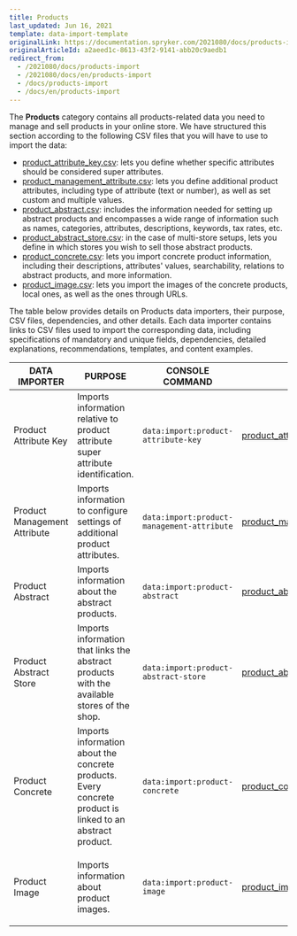 ```yaml
---
title: Products
last_updated: Jun 16, 2021
template: data-import-template
originalLink: https://documentation.spryker.com/2021080/docs/products-import
originalArticleId: a2aeed1c-8613-43f2-9141-abb20c9aedb1
redirect_from:
  - /2021080/docs/products-import
  - /2021080/docs/en/products-import
  - /docs/products-import
  - /docs/en/products-import
---
```


The **Products** category contains all products-related data you need to manage and sell products in your online store. We have structured this section according to the following CSV files that you will have to use to import the data:

* [product_attribute_key.csv](/docs/scos/dev/data-import/{{page.version}}/data-import-categories/catalog-setup/products/file-details-product-attribute-key.csv.html): lets you define whether specific attributes should be considered super attributes.
* [product_management_attribute.csv](/docs/scos/dev/data-import/{{page.version}}/data-import-categories/catalog-setup/products/file-details-product-management-attribute.csv.html): lets you define additional product attributes, including type of attribute (text or number), as well as set custom and multiple values. 
* [product_abstract.csv](/docs/scos/dev/data-import/{{page.version}}/data-import-categories/catalog-setup/products/file-details-product-abstract.csv.html): includes the information needed for setting up abstract products and encompasses a wide range of information such as names, categories, attributes, descriptions, keywords, tax rates, etc.
* [product_abstract_store.csv](/docs/scos/dev/data-import/{{page.version}}/data-import-categories/catalog-setup/products/file-details-product-abstract-store.csv.html): in the case of multi-store setups, lets you define in which stores you wish to sell those abstract products.
* [product_concrete.csv](/docs/scos/dev/data-import/{{page.version}}/data-import-categories/catalog-setup/products/file-details-product-concrete.csv.html): lets you import concrete product information, including their descriptions, attributes' values, searchability, relations to abstract products, and more information.
* [product_image.csv](/docs/scos/dev/data-import/{{page.version}}/data-import-categories/catalog-setup/products/file-details-product-image.csv.html): lets you import the images of the concrete products, local ones, as well as the ones through URLs.

The table below provides details on Products data importers, their purpose, CSV files, dependencies, and other details. Each data importer contains links to CSV files used to import the corresponding data, including specifications of mandatory and unique fields, dependencies, detailed explanations, recommendations, templates, and content examples.

| DATA IMPORTER | PURPOSE | CONSOLE COMMAND | FILES(S) | DEPENDENCIES |
| --- | --- | --- | --- |--- |
| Product Attribute Key   | Imports information relative to product attribute super attribute identification. |`data:import:product-attribute-key` |[product_attribute_key.csv](/docs/scos/dev/data-import/{{page.version}}/data-import-categories/catalog-setup/products/file-details-product-attribute-key.csv.html) |None |
| Product Management Attribute  | Imports information to configure settings of additional product attributes. |`data:import:product-management-attribute` |[product_management_attribute.csv](/docs/scos/dev/data-import/{{page.version}}/data-import-categories/catalog-setup/products/file-details-product-management-attribute.csv.html) |[product_attribute_key.csv](/docs/scos/dev/data-import/{{page.version}}/data-import-categories/catalog-setup/products/file-details-product-attribute-key.csv.html) |
| Product Abstract  |Imports information about the abstract products.  |`data:import:product-abstract` |[product_abstract.csv](/docs/scos/dev/data-import/{{page.version}}/data-import-categories/catalog-setup/products/file-details-product-abstract.csv.html) | [category.csv](/docs/scos/dev/data-import/{{page.version}}/data-import-categories/catalog-setup/categories/file-details-category.csv.html)|
| Product Abstract Store | Imports information that links the abstract products with the available stores of the shop.  |`data:import:product-abstract-store` |[product_abstract_store.csv](/docs/scos/dev/data-import/{{page.version}}/data-import-categories/catalog-setup/products/file-details-product-abstract-store.csv.html) |<ul><li>[product_abstract.csv](/docs/scos/dev/data-import/{{page.version}}/data-import-categories/catalog-setup/products/file-details-product-abstract.csv.html)</li><li>*stores.php* configuration file of demo shop PHP project</li></ul> |
| Product Concrete   |Imports information about the concrete products.<br>Every concrete product is linked to an abstract product.  |`data:import:product-concrete` |[product_concrete.csv](/docs/scos/dev/data-import/{{page.version}}/data-import-categories/catalog-setup/products/file-details-product-concrete.csv.html) |[product_abstract.csv](/docs/scos/dev/data-import/{{page.version}}/data-import-categories/catalog-setup/products/file-details-product-abstract.csv.html) |
| Product Image  |Imports information about product images.  |`data:import:product-image` |[product_image.csv](/docs/scos/dev/data-import/{{page.version}}/data-import-categories/catalog-setup/products/file-details-product-image.csv.html) | <ul><li>[product_abstract.csv](/docs/scos/dev/data-import/{{page.version}}/data-import-categories/catalog-setup/products/file-details-product-abstract.csv.html)</li><li>[product_concrete.csv](/docs/scos/dev/data-import/{{page.version}}/data-import-categories/catalog-setup/products/file-details-product-concrete.csv.html)</li></ul>(Each image needs to be assigned to an SKU from either one of these files).|


